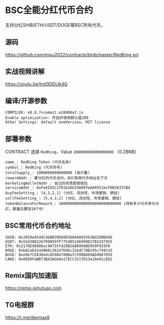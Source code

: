 # BSC全能分红代币合约

支持分红SHIB/ETH/USDT/DOGE等BSC所有代币。

## 源码

https://github.com/misu2022/contracts/blob/master/RedKing.sol

## 实战视频讲解

https://youtu.be/trql3DDUb4Q

## 编译/开源参数

```
COMPILER: v0.8.7+commit.e28d00a7.js
Enable optimization: 开启并使用默认值200
Other Settings: default evmVersion, MIT license
```

## 部署参数

CONTRACT 选择 `RedKing`，Value `200000000000000000` （0.2BNB）

```
name_: RedKing Token (代币名称)
symbol_: RedKing (代币符号)
totalSupply_: 1000000000000000 (发行量)
rewardAddr_: 要分红的代币合约，BSC常用代币地址在下方
marketingWalletAddr_: 自己的市场营销钱包
serviceAddr_: 0xFe4192C1f01b26b33D89feAA9551bcF6B3637CB4
buyFeeSetting_: [4,3,2,1] (分红、流动性、市场营销、燃烧)
sellFeeSetting_: [5,4,3,2] (分红、流动性、市场营销、燃烧)
tokenBalanceForReward_: 1000000000000000000000000000 (持有多少代币参与分红。数量后要加18个0)
```

## BSC常用代币合约地址

```
SHIB: 0x2859e4544C4bB03966803b044A93563Bd2D0DD4D
USDT: 0x55d398326f99059fF775485246999027B3197955
ETH: 0x2170Ed0880ac9A755fd29B2688956BD959F933F8
DOGE: 0xbA2aE424d960c26247Dd6c32edC70B295c744C43
BUSD: 0xe9e7CEA3DedcA5984780Bafc599bD69ADd087D56
CAKE: 0x0E09FaBB73Bd3Ade0a17ECC321fD13a19e81cE82
```

## Remix国内加速版

https://remix.jishutuan.com

## TG电报群

https://t.me/dexmax8